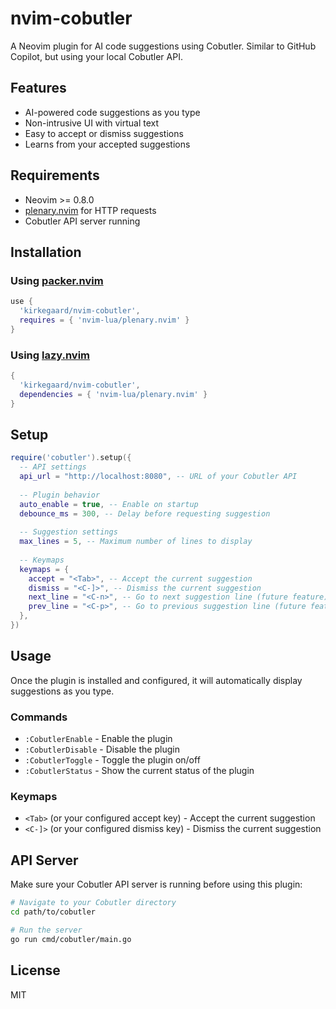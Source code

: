 # nvim-cobutler

A Neovim plugin for AI code suggestions using Cobutler. Similar to GitHub Copilot, but using your local Cobutler API.

## Features

- AI-powered code suggestions as you type
- Non-intrusive UI with virtual text
- Easy to accept or dismiss suggestions
- Learns from your accepted suggestions

## Requirements

- Neovim >= 0.8.0
- [plenary.nvim](https://github.com/nvim-lua/plenary.nvim) for HTTP requests
- Cobutler API server running

## Installation

### Using [packer.nvim](https://github.com/wbthomason/packer.nvim)

```lua
use {
  'kirkegaard/nvim-cobutler',
  requires = { 'nvim-lua/plenary.nvim' }
}
```

### Using [lazy.nvim](https://github.com/folke/lazy.nvim)

```lua
{
  'kirkegaard/nvim-cobutler',
  dependencies = { 'nvim-lua/plenary.nvim' }
}
```

## Setup

```lua
require('cobutler').setup({
  -- API settings
  api_url = "http://localhost:8080", -- URL of your Cobutler API
  
  -- Plugin behavior
  auto_enable = true, -- Enable on startup
  debounce_ms = 300, -- Delay before requesting suggestion
  
  -- Suggestion settings
  max_lines = 5, -- Maximum number of lines to display
  
  -- Keymaps
  keymaps = {
    accept = "<Tab>", -- Accept the current suggestion
    dismiss = "<C-]>", -- Dismiss the current suggestion
    next_line = "<C-n>", -- Go to next suggestion line (future feature)
    prev_line = "<C-p>", -- Go to previous suggestion line (future feature)
  },
})
```

## Usage

Once the plugin is installed and configured, it will automatically display suggestions as you type.

### Commands

- `:CobutlerEnable` - Enable the plugin
- `:CobutlerDisable` - Disable the plugin
- `:CobutlerToggle` - Toggle the plugin on/off
- `:CobutlerStatus` - Show the current status of the plugin

### Keymaps

- `<Tab>` (or your configured accept key) - Accept the current suggestion
- `<C-]>` (or your configured dismiss key) - Dismiss the current suggestion

## API Server

Make sure your Cobutler API server is running before using this plugin:

```bash
# Navigate to your Cobutler directory
cd path/to/cobutler

# Run the server
go run cmd/cobutler/main.go
```

## License

MIT 